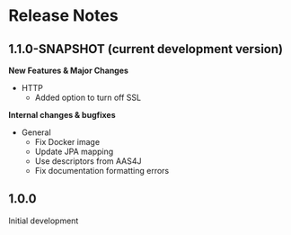 # Release Notes
<!--start:changelog-header-->
## 1.1.0-SNAPSHOT (current development version)<!--end:changelog-header-->

**New Features & Major Changes**
- HTTP
	- Added option to turn off SSL

**Internal changes & bugfixes**
- General
	- Fix Docker image
	- Update JPA mapping
	- Use descriptors from AAS4J
	- Fix documentation formatting errors

## 1.0.0

Initial development
